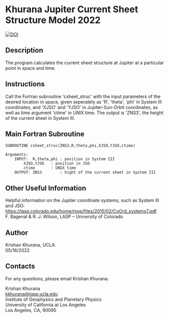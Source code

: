 # Khurana Jupiter Current Sheet Structure Model 2022
[![DOI](https://zenodo.org/badge/493023766.svg)](https://zenodo.org/badge/latestdoi/493023766)


## Description

The program calculates the current sheet structure at Jupiter at a particular point in space and time.

## Instructions

Call the Fortran subroutine 'csheet_struc' with the input parameters of the desired location in space, given seperately as 'R', 'theta', 'phi' in System III coordinates, and 'XJSO' and 'YJSO' in Jupiter-Sun-Orbit coordinates, as well as time argument 'ctime' in UNIX time. The output is 'ZNS3', the height of the current sheet in System III.

## Main Fortran Subroutine

``` Fortran
SUBROUTINE csheet_struc(ZNS3,R,theta,phi,XJSO,YJSO,ctime)

Arguments:
	INPUT:  R,theta,phi : position in System III
		XJSO,YJSO   : position in JSO
		ctime       : UNIX time
	OUTPUT: ZNS3        : hight of the current sheet in System III
```

## Other Useful Information
Helpful information on the Jupiter coordinate systems, such as System III and JSO:
https://lasp.colorado.edu/home/mop/files/2015/02/CoOrd_systems7.pdf  
F. Bagenal & R. J. Wilson, LASP – University of Colorado

## Author
Krishan Khurana, UCLA.  
05/16/2022

## Contacts
For any questions, please email Krishan Khurana.

Krishan Khurana  
kkhurana@igpp.ucla.edu  
Institute of Geophysics and Planetary Physics  
University of California at Los Angeles  
Los Angeles, CA, 90095  
